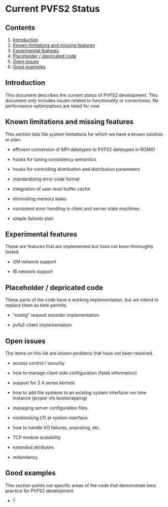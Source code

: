 # Current PVFS2 Status

## Contents

1. [Introduction](#introduction)
2. [Known limitations and missing features](#known-limitations-and-missing-features)
3. [Experimental features](#experimental-features)
4. [Placeholder / depricated code](#placeholder--depricated-code)
5. [Open issues](#open-issues)
6. [Good examples](#good-examples)

## Introduction

This document describes the current status of PVFS2 development. This
document only includes issues related to functionality or correctness.
No performance optimizations are listed for now.

## Known limitations and missing features

This section lists file system limitations for which we have a known
solution or plan.

  - efficient conversion of MPI datatypes to PVFS2 datatypes in ROMIO

  - hooks for tuning consistency semantics

  - hooks for controlling distribution and distribution parameters

  - standardizing error code format

  - integration of user level buffer cache

  - eliminating memory leaks

  - consistent error handling in client and server state machines

  - simple failover plan

## Experimental features

These are features that are implemented but have not been thoroughly
tested.

  - GM network support

  - IB network support

## Placeholder / depricated code

These parts of the code have a working implementation, but we intend to
replace them as time permits.

  - “contig” request encoder implementation

  - pvfs2-client implementation

## Open issues

The items on this list are known problems that have not been resolved.

  - access control / security

  - how to manage client side configuration (fstab information)

  - support for 2.4 series kernels

  - how to add file systems to an existing system interface run time
    instance (proper vfs bootstrapping)

  - managing server configuration files

  - nonblocking I/O at system interface

  - how to handle I/O failures, unposting, etc.

  - TCP module scalability

  - extended attributes

  - redundancy

## Good examples

This section points out specific areas of the code that demonstrate best
practice for PVFS2 development.

  - ?
